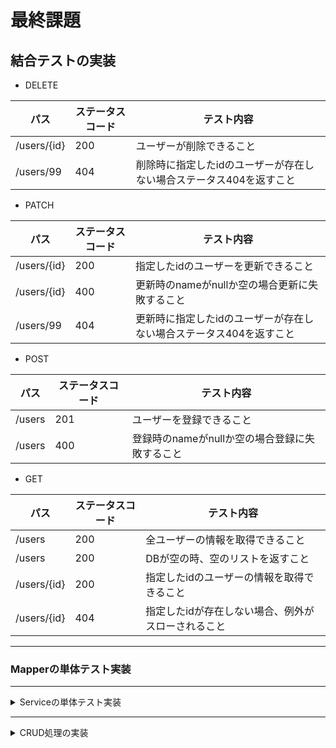 # 最終課題

## 結合テストの実装

* DELETE

| パス          | ステータスコード | テスト内容                                |
|-------------|----------|--------------------------------------|
| /users/{id} | 200      | ユーザーが削除できること                         |
| /users/99   | 404      | 削除時に指定したidのユーザーが存在しない場合ステータス404を返すこと |

* PATCH

| パス          | ステータスコード | テスト内容                                |
|-------------|----------|--------------------------------------|
| /users/{id} | 200      | 指定したidのユーザーを更新できること                  |
| /users/{id} | 400      | 更新時のnameがnullか空の場合更新に失敗すること          |
| /users/99   | 404      | 更新時に指定したidのユーザーが存在しない場合ステータス404を返すこと |

* POST

| パス     | ステータスコード | テスト内容                       |
|--------|----------|-----------------------------|
| /users | 201      | ユーザーを登録できること                |
| /users | 400      | 登録時のnameがnullか空の場合登録に失敗すること |

* GET

| パス          | ステータスコード | テスト内容                      |
|-------------|----------|----------------------------|
| /users      | 200      | 全ユーザーの情報を取得できること           |
| /users      | 200      | DBが空の時、空のリストを返すこと          |
| /users/{id} | 200      | 指定したidのユーザーの情報を取得できること     |
| /users/{id} | 404      | 指定したidが存在しない場合、例外がスローされること |

***

### Mapperの単体テスト実装

***

<details>
<summary>Serviceの単体テスト実装</summary>

## Read処理の単体テストの実装

* 全ユーザーの情報を取得できること
* 指定したidのユーザーの情報を取得できること
* 指定したidが存在しない場合、例外がスローされること

## Create処理の単体テストの実装

* ユーザーの登録ができること

## Update処理の単体テストの実装

* 存在するidユーザーが更新できること
* 更新対象のidが存在しない時に例外がスローされること

## Delete処理の単体テストの実装

* 存在するidユーザーが削除できること
* 削除対象のidが存在しない時に例外がスローされること

</details>

***

<details>
<summary>CRUD処理の実装</summary>

## Readの実装(GET)

1./users で全ユーザーのidとnameを取得する  
2./users/id で指定したidに該当するユーザーのidとnameを取得する  
3.(2)で指定したidのユーザーが存在しない場合、404エラーを返す

## Createの実装(POST)

1./users で任意のユーザーを新規登録する

* idは順に自動割当てされる
* ユーザーの名前は20文字以下とする
* 登録時に空白、Nullは認めない

## Updateの実装(PATCH)

1./users/id で指定したidのユーザー名を変更する
2.指定したidのユーザーが存在しない場合、404エラーを返す

* 更新ユーザーの名前は20文字以下とする
* 更新時に名前の空白、Nullは認めない

## Deleteの実装(Delete)

1./users/id で指定したidのユーザーを削除する
2.指定したidのユーザーが存在しない場合、404エラーを返す

</details>
